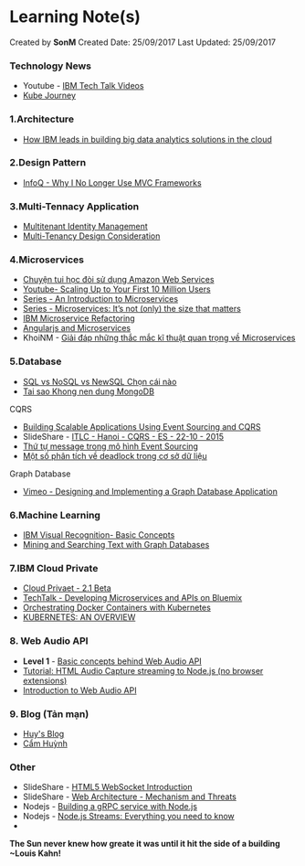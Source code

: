 # Learning Note(s)

Created by **SonM** 
Created Date: 25/09/2017
Last Updated: 25/09/2017

### Technology News
* Youtube - [IBM Tech Talk Videos](https://www.youtube.com/channel/UCpgOrqkvWX_AZQ9alGmUK-w)
* [Kube Journey](http://ibm.biz/kube-journeys)

### 1.Architecture
* [How IBM leads in building big data analytics solutions in the cloud](https://www.ibm.com/developerworks/cloud/library/cl-ibm-leads-building-big-data-analytics-solutions-cloud-trs/index.html)

### 2.Design Pattern
* [InfoQ - Why I No Longer Use MVC Frameworks](https://www.infoq.com/articles/no-more-mvc-frameworks)

### 3.Multi-Tennacy Application
* [Multitenant Identity Management](https://docs.microsoft.com/en-us/azure/architecture/multitenant-identity/)
* [Multi-Tenancy Design Consideration](https://www.codeproject.com/Articles/809851/Multi-Tenancy-Design-Consideration)

### 4.Microservices
* [Chuyện tui học đòi sử dụng Amazon Web Services](https://nhanweb.com/chuyen-tui-hoc-doi-su-dung-amazon-web-services-aws-1.html)
* [Youtube- Scaling Up to Your First 10 Million Users](https://www.youtube.com/watch?v=n28lDDdlnVg)
* [Series - An Introduction to Microservices ](https://auth0.com/blog/an-introduction-to-microservices-part-1/)
* [Series - Microservices: It’s not (only) the size that matters](https://www.tigerteam.dk/2014/micro-services-its-not-only-the-size-that-matters-its-also-how-you-use-them-part-1/)
* [IBM Microservice Refactoring](https://www.ibm.com/developerworks/cloud/library/cl-refactor-microservices-bluemix-trs-1/index.html)
* [Angularjs and Microservices](https://speakerdeck.com/purplebooth/angularjs-and-microservices)
* KhoiNM - [Giải đáp những thắc mắc kĩ thuật quan trọng về Microservices](https://techtalk.vn/giai-dap-nhung-thac-mac-ki-thuat-quan-trong-ve-microservices.html)

### 5.Database
* [SQL vs NoSQL vs NewSQL Chọn cái nào](https://gramy.vn/sql-vs-nosql-vs-newsql-chon-cai-nao/)
* [Tai sao Khong nen dung MongoDB](https://techmaster.vn/posts/33431/co-so-du-lieu-mongodb)

CQRS
* [Building Scalable Applications Using Event Sourcing and CQRS](https://initiate.andela.com/event-sourcing-and-cqrs-a-look-at-kafka-e0c1b90d17d8)
* SlideShare - [ITLC - Hanoi - CQRS - ES - 22-10 - 2015](https://www.slideshare.net/HanoiItlc/itlc-hanoi-cqrs-es-2210-2015)
* [Thứ tự message trong mô hình Event Sourcing](https://kipalog.com/posts/Thu-tu-message-trong-mo-hinh-Event-Sourcing)
* [Một số phân tích về deadlock trong cơ sở dữ liệu](https://kipalog.com/posts/Mot-so-phan-tich-ve-deadlock-trong-co-so-du-lieu)

Graph Database
* [Vimeo - Designing and Implementing a Graph Database Application](https://vimeo.com/74320611)


### 6.Machine Learning
* [IBM Visual Recognition- Basic Concepts](https://www.ibm.com/watson/developercloud/doc/visual-recognition/index.html)
* [Mining and Searching Text with Graph Databases](https://graphaware.com/neo4j/2016/07/07/mining-and-searching-text-with-graph-databases.html)

### 7.IBM Cloud Private
* [Cloud Privaet - 2.1 Beta](https://github.com/ibm-cloud-architecture/refarch-cloudnative-kubernetes?cm_mc_uid=55223281292015024587668&cm_mc_sid_50200000=1505831221)
* [TechTalk - Developing Microservices and APIs on Bluemix](https://developer.ibm.com/code/events/oci-tech-talk/)
* [Orchestrating Docker Containers with Kubernetes](https://dzone.com/articles/orchestrating-docker-containers-with-kubernetes)
* [KUBERNETES: AN OVERVIEW](https://thenewstack.io/kubernetes-an-overview/)


### 8. Web Audio API
* **Level 1** - [Basic concepts behind Web Audio API](https://developer.mozilla.org/en-US/docs/Web/API/Web_Audio_API/Basic_concepts_behind_Web_Audio_API)
* [Tutorial: HTML Audio Capture streaming to Node.js (no browser extensions)](https://subvisual.co/blog/posts/39-tutorial-html-audio-capture-streaming-to-node-js-no-browser-extensions/)
* [Introduction to Web Audio API](https://css-tricks.com/introduction-web-audio-api/)

### 9. Blog (Tản mạn)
* [Huy's Blog](https://thefullsnack.com)
* [Cẩm Huỳnh](https://kipalog.com/users/hqc/mypage)

### Other
* SlideShare - [HTML5 WebSocket Introduction](https://www.slideshare.net/MarceloJabali/html5-websocket-introduction)
* SlideShare - [Web Architecture - Mechanism and Threats](https://www.slideshare.net/materaj/web-architecture-mechanism-and-threats)
* Nodejs - [Building a gRPC service with Node.js](https://codelabs.developers.google.com/codelabs/cloud-grpc/index.html?index=..%2F..%2Findex#0)
* Nodejs - [Node.js Streams: Everything you need to know](https://medium.freecodecamp.org/node-js-streams-everything-you-need-to-know-c9141306be93)
* 


**The Sun never knew how greate it was until it hit the side of a building**
**~Louis Kahn!**
